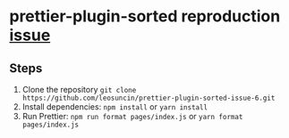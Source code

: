 # prettier-plugin-sorted reproduction [issue](ifiokjr/prettier-plugin-sorted#6)

## Steps

1. Clone the repository `git clone https://github.com/leosuncin/prettier-plugin-sorted-issue-6.git`
1. Install dependencies: `npm install` or `yarn install`
1. Run Prettier: `npm run format pages/index.js` or `yarn format pages/index.js`
